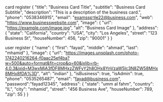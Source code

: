 card register
{
  "title": "Business Card Title",
  "subtitle": "Business Card Subtitle",
  "description": "This is a description of the business card.",
  "phone": "0538346915",
  "email": "examsspדle22@business.com",
  "web": "https://www.businesswebsite.com",
  "image": {
    "url": "https://example.com/image.jpg",
    "alt": "Business Card Image"
  },
  "address": {
    "state": "California",
    "country": "USA",
    "city": "Los Angeles",
    "street": "123 Business St",
    "houseNumber": 456,
    "zip": "90001"
  }
}


user register
{
    "name": {
        "first": "fayad",
        "middle": "ahmad",
        "last": "mhamid"
    },
    "image": {
        "url": "https://images.unsplash.com/photo-1742240216264-f0aac25ef4ba?w=500&auto=format&fit=crop&q=60&ixlib=rb-4.0.3&ixid=M3wxMjA3fDF8MHxzZWFyY2h8OHx8YnVzaW5lc3N8ZW58MHx8MHx8fDA%3D",
        "alt": "indian"
    },
    "isBusiness": true,
    "isAdmin": true,
    "phone": "0535265487",
    "email": "fayad@business.com",
    "password":"fayad12345",
    "address": {
        "state": "umm al fahm",
        "country": "IL",
        "city": "mhamid",
        "street": "456 Business Ave",
        "houseNumber": 789,
        "zip": 55
    }
    }